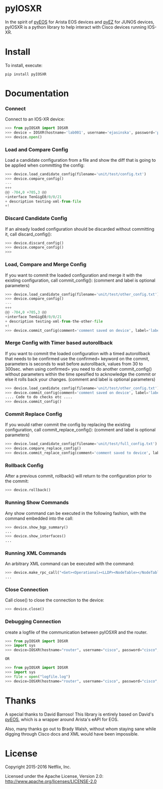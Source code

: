 pyIOSXR
=====

In the spirit of [pyEOS](https://github.com/spotify/pyeos) for Arista EOS 
devices and [pyEZ](https://github.com/Juniper/py-junos-eznc) for JUNOS 
devices, pyIOSXR is a python library to help interact with Cisco devices 
running IOS-XR.

Install
=======

To install, execute:

```
pip install pyIOSXR
```

Documentation
=============

### Connect
Connect to an IOS-XR device:
```python
>>> from pyIOSXR import IOSXR
>>> device = IOSXR(hostname='lab001', username='ejasinska', password='passwd', port=22, timeout=120)
>>> device.open()
```

### Load and Compare Config
Load a candidate configuration from a file and show the diff that is going to 
be applied when committing the config:
```python
>>> device.load_candidate_config(filename='unit/test/config.txt')
>>> device.compare_config()
---
+++
@@ -704,0 +705,3 @@
+interface TenGigE0/0/0/21
+ description testing-xml-from-file
+!
```

### Discard Candidate Config
If an already loaded configuration should be discarded without committing it,
call discard_config():
```python
>>> device.discard_config()
>>> device.compare_config()
>>>
```

### Load, Compare and Merge Config
If you want to commit the loaded configuration and merge it with the existing 
configuration, call commit_config():
(comment and label is optional parameters)
```python
>>> device.load_candidate_config(filename='unit/test/other_config.txt')
>>> device.compare_config()
---
+++
@@ -704,0 +705,3 @@
+interface TenGigE0/0/0/21
+ description testing-xml-from-the-other-file
+!
>>> device.commit_config(comment='comment saved on device', label='label')
```

### Merge Config with Timer based autorollback
If you want to commit the loaded configuration with a timed autorollback that
needs to be confirmed use the confirmed= keyword on the commit, parameters is
seconds to wait before autorollback, values from 30 to 300sec.
when using confirmed= you need to do another commit_config() without parameters
within the time spesified to acknowledge the commit or else it rolls back your changes.
(comment and label is optional parameters)
```python
>>> device.load_candidate_config(filename='unit/test/other_config.txt')
>>> device.commit_config(comment='comment saved on device', label='label', confirmed=30)
.... Code to do checks etc ....
>>> device.commit_config()
```

### Commit Replace Config
If you would rather commit the config by replacing the existing configuration,
call commit_replace_config():
(comment and label is optional parameters)
```python
>>> device.load_candidate_config(filename='unit/test/full_config.txt')
>>> device.compare_replace_config()
>>> device.commit_replace_config(comment='comment saved to device', label='label')
```

### Rollback Config
After a previous commit, rollback() will return to the configuration prior
to the commit:
```python
>>> device.rollback()
```

### Running Show Commands
Any show command can be executed in the following fashion, with the command 
embedded into the call:
```python
>>> device.show_bgp_summary()
...
>>> device.show_interfaces()
...
```

### Running XML Commands
An arbitrary XML command can be executed with the command:
```python
>>> device.make_rpc_call("<Get><Operational><LLDP><NodeTable></NodeTable></LLDP></Operational></Get>")
...
```

### Close Connection
Call close() to close the connection to the device:
```python
>>> device.close()
```

### Debugging Connection
create a logfile of the communication between pyIOSXR and the router.
```python
>>> from pyIOSXR import IOSXR
>>> import sys
>>> device=IOSXR(hostname="router", username="cisco", password="cisco", port=22, timeout=120, logfile=sys.stdout)

OR

>>> from pyIOSXR import IOSXR
>>> import sys
>>> file = open("logfile.log")
>>> device=IOSXR(hostname="router", username="cisco", password="cisco", port=22, timeout=120, logfile=file)
```


Thanks
======
A special thanks to David Barroso! This library is entirely based on David's
[pyEOS](https://github.com/spotify/pyeos), which is a wrapper around Arista's
eAPI for EOS.

Also, many thanks go out to Brady Walsh, without whom staying sane while 
digging through Cisco docs and XML would have been impossible.

License
======

Copyright 2015-2016 Netflix, Inc.

Licensed under the Apache License, Version 2.0: http://www.apache.org/licenses/LICENSE-2.0
